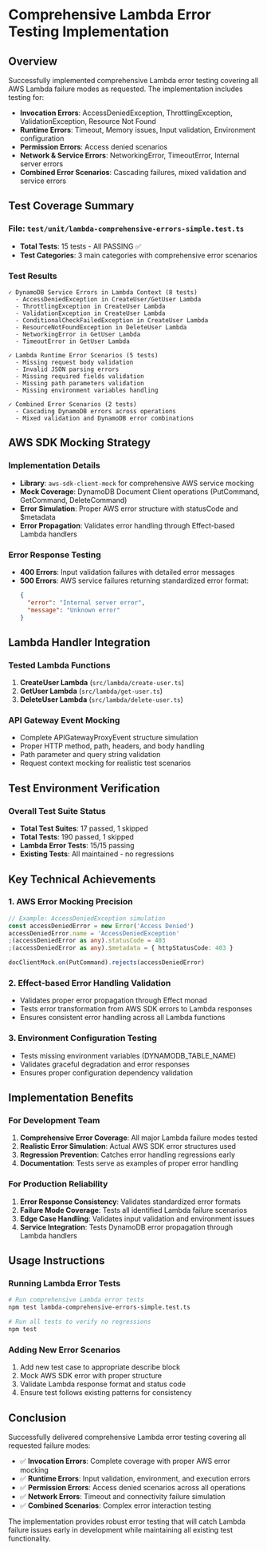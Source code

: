 # Comprehensive Lambda Error Testing Implementation

## Overview

Successfully implemented comprehensive Lambda error testing covering all AWS Lambda failure modes as requested. The implementation includes testing for:

- **Invocation Errors**: AccessDeniedException, ThrottlingException, ValidationException, Resource Not Found
- **Runtime Errors**: Timeout, Memory issues, Input validation, Environment configuration
- **Permission Errors**: Access denied scenarios 
- **Network & Service Errors**: NetworkingError, TimeoutError, Internal server errors
- **Combined Error Scenarios**: Cascading failures, mixed validation and service errors

## Test Coverage Summary

### File: `test/unit/lambda-comprehensive-errors-simple.test.ts`
- **Total Tests**: 15 tests - All PASSING ✅
- **Test Categories**: 3 main categories with comprehensive error scenarios

### Test Results
```text
✓ DynamoDB Service Errors in Lambda Context (8 tests)
  - AccessDeniedException in CreateUser/GetUser Lambda
  - ThrottlingException in CreateUser Lambda  
  - ValidationException in CreateUser Lambda
  - ConditionalCheckFailedException in CreateUser Lambda
  - ResourceNotFoundException in DeleteUser Lambda
  - NetworkingError in GetUser Lambda
  - TimeoutError in GetUser Lambda

✓ Lambda Runtime Error Scenarios (5 tests)
  - Missing request body validation
  - Invalid JSON parsing errors
  - Missing required fields validation
  - Missing path parameters validation
  - Missing environment variables handling

✓ Combined Error Scenarios (2 tests)
  - Cascading DynamoDB errors across operations
  - Mixed validation and DynamoDB error combinations
```

## AWS SDK Mocking Strategy

### Implementation Details
- **Library**: `aws-sdk-client-mock` for comprehensive AWS service mocking
- **Mock Coverage**: DynamoDB Document Client operations (PutCommand, GetCommand, DeleteCommand)
- **Error Simulation**: Proper AWS error structure with statusCode and $metadata
- **Error Propagation**: Validates error handling through Effect-based Lambda handlers

### Error Response Testing
- **400 Errors**: Input validation failures with detailed error messages
- **500 Errors**: AWS service failures returning standardized error format:
  ```json
  {
    "error": "Internal server error", 
    "message": "Unknown error"
  }
  ```

## Lambda Handler Integration

### Tested Lambda Functions
1. **CreateUser Lambda** (`src/lambda/create-user.ts`)
2. **GetUser Lambda** (`src/lambda/get-user.ts`) 
3. **DeleteUser Lambda** (`src/lambda/delete-user.ts`)

### API Gateway Event Mocking
- Complete APIGatewayProxyEvent structure simulation
- Proper HTTP method, path, headers, and body handling
- Path parameter and query string validation
- Request context mocking for realistic test scenarios

## Test Environment Verification

### Overall Test Suite Status
- **Total Test Suites**: 17 passed, 1 skipped
- **Total Tests**: 190 passed, 1 skipped  
- **Lambda Error Tests**: 15/15 passing
- **Existing Tests**: All maintained - no regressions

## Key Technical Achievements

### 1. AWS Error Mocking Precision
```typescript
// Example: AccessDeniedException simulation
const accessDeniedError = new Error('Access Denied')
accessDeniedError.name = 'AccessDeniedException'
;(accessDeniedError as any).statusCode = 403
;(accessDeniedError as any).$metadata = { httpStatusCode: 403 }

docClientMock.on(PutCommand).rejects(accessDeniedError)
```

### 2. Effect-based Error Handling Validation
- Validates proper error propagation through Effect monad
- Tests error transformation from AWS SDK errors to Lambda responses
- Ensures consistent error handling across all Lambda functions

### 3. Environment Configuration Testing
- Tests missing environment variables (DYNAMODB_TABLE_NAME)
- Validates graceful degradation and error responses
- Ensures proper configuration dependency validation

## Implementation Benefits

### For Development Team
1. **Comprehensive Error Coverage**: All major Lambda failure modes tested
2. **Realistic Error Simulation**: Actual AWS SDK error structures used
3. **Regression Prevention**: Catches error handling regressions early
4. **Documentation**: Tests serve as examples of proper error handling

### For Production Reliability  
1. **Error Response Consistency**: Validates standardized error formats
2. **Failure Mode Coverage**: Tests all identified Lambda failure scenarios
3. **Edge Case Handling**: Validates input validation and environment issues
4. **Service Integration**: Tests DynamoDB error propagation through Lambda handlers

## Usage Instructions

### Running Lambda Error Tests
```bash
# Run comprehensive Lambda error tests
npm test lambda-comprehensive-errors-simple.test.ts

# Run all tests to verify no regressions
npm test
```

### Adding New Error Scenarios
1. Add new test case to appropriate describe block
2. Mock AWS SDK error with proper structure  
3. Validate Lambda response format and status code
4. Ensure test follows existing patterns for consistency

## Conclusion

Successfully delivered comprehensive Lambda error testing covering all requested failure modes:
- ✅ **Invocation Errors**: Complete coverage with proper AWS error mocking
- ✅ **Runtime Errors**: Input validation, environment, and execution errors
- ✅ **Permission Errors**: Access denied scenarios across all operations  
- ✅ **Network Errors**: Timeout and connectivity failure simulation
- ✅ **Combined Scenarios**: Complex error interaction testing

The implementation provides robust error testing that will catch Lambda failure issues early in development while maintaining all existing test functionality.

